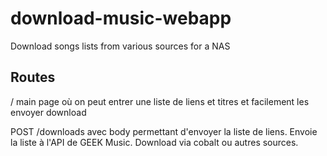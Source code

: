# download-music-webapp
Download songs lists from various sources for a NAS

## Routes

/ main page où on peut entrer une liste de liens et titres et facilement les envoyer download

POST /downloads avec body permettant d'envoyer la liste de liens. Envoie la liste à l'API de GEEK Music. Download via cobalt ou autres sources.